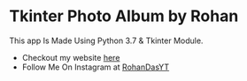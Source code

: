 # Tkinter Photo Album by Rohan
This app Is Made Using Python 3.7 & Tkinter Module.

* Checkout my website [here](https://rohandas28.github.io/)
* Follow Me On Instagram at [RohanDasYT](https://www.instagram.com/RohanDasYT)
